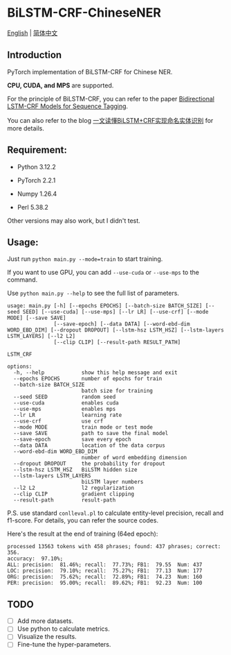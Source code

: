 # BiLSTM-CRF-ChineseNER

[English](README.md) | [简体中文](README_cn.md)

## Introduction

PyTorch implementation of BiLSTM-CRF for Chinese NER.

**CPU, CUDA, and MPS** are supported.

For the principle of BiLSTM-CRF, you can refer to the paper [Bidirectional LSTM-CRF Models for Sequence Tagging](https://arxiv.org/abs/1508.01991).

You can also refer to the blog [一文读懂BiLSTM+CRF实现命名实体识别](https://paddlepedia.readthedocs.io/en/latest/tutorials/natural_language_processing/ner/bilstm_crf.html) for more details.

## Requirement: 
- Python 3.12.2
- PyTorch 2.2.1
- Numpy 1.26.4

- Perl 5.38.2

Other versions may also work, but I didn't test.

## Usage:
Just run `python main.py --mode=train` to start training.

If you want to use GPU, you can add `--use-cuda` or `--use-mps` to the command.

Use `python main.py --help` to see the full list of parameters.
```
usage: main.py [-h] [--epochs EPOCHS] [--batch-size BATCH_SIZE] [--seed SEED] [--use-cuda] [--use-mps] [--lr LR] [--use-crf] [--mode MODE] [--save SAVE]
               [--save-epoch] [--data DATA] [--word-ebd-dim WORD_EBD_DIM] [--dropout DROPOUT] [--lstm-hsz LSTM_HSZ] [--lstm-layers LSTM_LAYERS] [--l2 L2]
               [--clip CLIP] [--result-path RESULT_PATH]

LSTM_CRF

options:
  -h, --help            show this help message and exit
  --epochs EPOCHS       number of epochs for train
  --batch-size BATCH_SIZE
                        batch size for training
  --seed SEED           random seed
  --use-cuda            enables cuda
  --use-mps             enables mps
  --lr LR               learning rate
  --use-crf             use crf
  --mode MODE           train mode or test mode
  --save SAVE           path to save the final model
  --save-epoch          save every epoch
  --data DATA           location of the data corpus
  --word-ebd-dim WORD_EBD_DIM
                        number of word embedding dimension
  --dropout DROPOUT     the probability for dropout
  --lstm-hsz LSTM_HSZ   BiLSTM hidden size
  --lstm-layers LSTM_LAYERS
                        biLSTM layer numbers
  --l2 L2               l2 regularization
  --clip CLIP           gradient clipping
  --result-path         result-path
```

P.S. use standard `conlleval.pl` to calculate entity-level precision, recall and f1-score. For details, you can refer the source codes. 


Here's the result at the end of training (64ed epoch):
```shell
processed 13563 tokens with 458 phrases; found: 437 phrases; correct: 356.
accuracy:  97.10%; 
ALL: precision:  81.46%; recall:  77.73%; FB1:  79.55  Num: 437
LOC: precision:  79.10%; recall:  75.27%; FB1:  77.13  Num: 177
ORG: precision:  75.62%; recall:  72.89%; FB1:  74.23  Num: 160
PER: precision:  95.00%; recall:  89.62%; FB1:  92.23  Num: 100
```

## TODO
- [ ] Add more datasets.
- [ ] Use python to calculate metrics.
- [ ] Visualize the results.
- [ ] Fine-tune the hyper-parameters.
